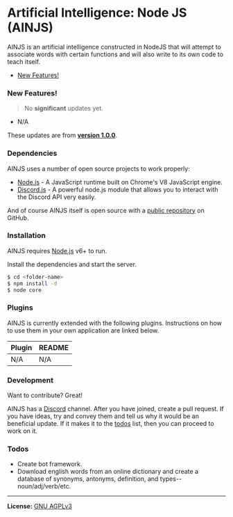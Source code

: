 # Artificial Intelligence: Node JS (AINJS)

AINJS is an artificial intelligence constructed in NodeJS that will attempt to associate words with certain functions and will also write to its own code to teach itself.

- [New Features!](#new-features)

### New Features!

> No **significant** updates yet.

  - N/A

These updates are from **[version 1.0.0][version]**.

### Dependencies

AINJS uses a number of open source projects to work properly:

  - [Node.js] - A JavaScript runtime built on Chrome's V8 JavaScript engine.
  - [Discord.js] - A powerful node.js module that allows you to interact with the Discord API very easily.

And of course AINJS itself is open source with a [public repository][ainjs]
 on GitHub.

### Installation

AINJS requires [Node.js](https://nodejs.org/) v6+ to run.

Install the dependencies and start the server.

```sh
$ cd <folder-name>
$ npm install -d
$ node core
```

### Plugins

AINJS is currently extended with the following plugins. Instructions on how to use them in your own application are linked below.

| Plugin | README |
| ------ | ------ |
| N/A | N/A |


### Development

Want to contribute? Great!

AINJS has a [Discord] channel. After you have joined, create a pull request. If you have ideas, try and convey them and tell us why it would be an beneficial update. If it makes it to the [todos](#todos) list, then you can proceed to work on it.

### Todos

 - Create bot framework.
 - Download english words from an online dictionary and create a database of synonyms, antonyms, definition, and types--noun/adj/verb/etc.

----

**License:** [GNU AGPLv3]

   [version]: <https://github.com/QuaintShanty/AI-Bot-NodeJS/releases>
   [ainjs]: <https://github.com/QuaintShanty/AI-Bot-NodeJS>
   [discord]: <https://discord.gg/r2erCCz>
   [discord.js]: <https://discord.js.org>
   [node.js]: <http://nodejs.org>
   [gnu agplv3]: <https://github.com/QuaintShanty/AI-Bot-NodeJS/blob/master/LICENSE>
